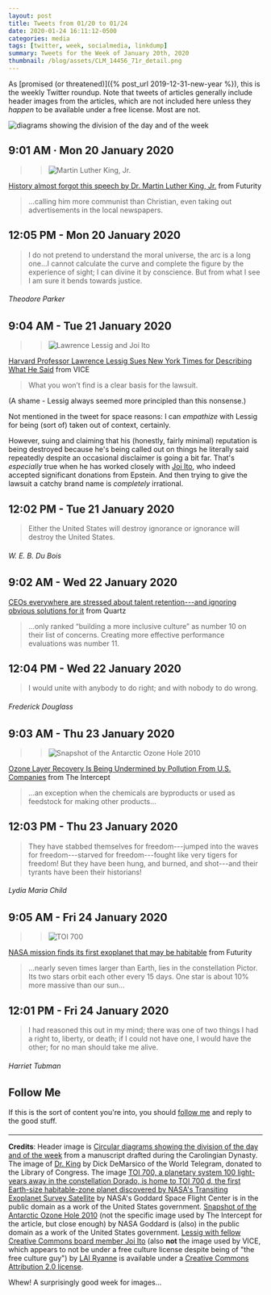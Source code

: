 ```yaml
---
layout: post
title: Tweets from 01/20 to 01/24
date: 2020-01-24 16:11:12-0500
categories: media
tags: [twitter, week, socialmedia, linkdump]
summary: Tweets for the Week of January 20th, 2020
thumbnail: /blog/assets/CLM_14456_71r_detail.png
---
```


As [promised (or threatened)]({% post_url 2019-12-31-new-year %}), this is the weekly Twitter roundup.  Note that tweets of articles generally include header images from the articles, which are not included here unless they *happen* to be available under a free license.  Most are not.

![diagrams showing the division of the day and of the week](/blog/assets/CLM_14456_71r_detail.png "diagrams showing the division of the day and of the week")

## 9:01 AM · Mon 20 January 2020

 > > ![Martin Luther King, Jr.](/blog/assets/Martin_Luther_King_Jr_NYWTS_1600.jpg "Martin Luther King, Jr.")

[<i class="fab fa-twitter-square"></i>](https://twitter.com/jcolag/status/1219258527773941760) [History almost forgot this speech by Dr. Martin Luther King, Jr.](https://www.futurity.org/martin-luther-king-1966-raleigh-speech-2258392-2/) from Futurity

 > ...calling him more communist than Christian, even taking out advertisements in the local newspapers.

## 12:05 PM - Mon 20 January 2020

[<i class="fab fa-twitter"></i>](https://twitter.com/jcolag/status/1219304832554561538)

 > I do not pretend to understand the moral universe, the arc is a long one...I cannot calculate the curve and complete the figure by the experience of sight; I can divine it by conscience. But from what I see I am sure it bends towards justice.

###### Theodore Parker

## 9:04 AM - Tue 21 January 2020

 > > ![Lawrence Lessig and Joi Ito](/blog/assets/Lawrence_lessig,_joi_ito.jpg "Lawrence Lessig and Joi Ito")

[<i class="fab fa-twitter-square"></i>](https://twitter.com/jcolag/status/1219621670245171205) [Harvard Professor Lawrence Lessig Sues New York Times for Describing What He Said](https://www.vice.com/en_us/article/5dmbx5/harvard-professor-lawrence-lessig-sues-new-york-times-for-describing-what-he-said) from VICE

 > What you won’t find is a clear basis for the lawsuit.

(A shame - Lessig always seemed more principled than this nonsense.)

Not mentioned in the tweet for space reasons:  I can *empathize* with Lessig for being (sort of) taken out of context, certainly.

However, suing and claiming that his (honestly, fairly minimal) reputation is being destroyed because he's being called out on things he literally said repeatedly despite an occasional disclaimer is going a bit far.  That's *especially* true when he has worked closely with [Joi Ito](https://en.wikipedia.org/wiki/Joi_Ito), who indeed accepted significant donations from Epstein.  And then trying to give the lawsuit a catchy brand name is *completely* irrational.

## 12:02 PM - Tue 21 January 2020

[<i class="fab fa-twitter"></i>](https://twitter.com/jcolag/status/1219666465428774912)

 > Either the United States will destroy ignorance or ignorance will destroy the United States.

###### W. E. B. Du Bois

## 9:02 AM - Wed 22 January 2020

[<i class="fab fa-twitter-square"></i>](https://twitter.com/jcolag/status/1219983554702000130) [CEOs everywhere are stressed about talent retention---and ignoring obvious solutions for it](https://qz.com/work/1782419/ceos-worried-about-talent-retention-are-overlooking-obvious-solutions/) from Quartz

 > ...only ranked “building a more inclusive culture” as number 10 on their list of concerns. Creating more effective performance evaluations was number 11.

## 12:04 PM - Wed 22 January 2020

[<i class="fab fa-twitter"></i>](https://twitter.com/jcolag/status/1220029356623454209)

 > I would unite with anybody to do right; and with nobody to do wrong.

###### Frederick Douglass

## 9:03 AM - Thu 23 January 2020

 > > ![Snapshot of the Antarctic Ozone Hole 2010](/blog/assets/GSFC_20171208_Archive_e001962~orig.png "Snapshot of the Antarctic Ozone Hole 2010")

[<i class="fab fa-twitter-square"></i>](https://twitter.com/jcolag/status/1220346194154721281) [Ozone Layer Recovery Is Being Undermined by Pollution From U.S. Companies](https://theintercept.com/2020/01/18/ozone-layer-epa-united-states-pollution/) from The Intercept

 > ...an exception when the chemicals are byproducts or used as feedstock for making other products...

## 12:03 PM - Thu 23 January 2020

[<i class="fab fa-twitter"></i>](https://twitter.com/jcolag/status/1220391492730015745)

 > They have stabbed themselves for freedom---jumped into the waves for freedom---starved for freedom---fought like very tigers for freedom! But they have been hung, and burned, and shot---and their tyrants have been their historians!

###### Lydia Maria Child

## 9:05 AM - Fri 24 January 2020

 > > ![TOI 700](/blog/assets/PIA23408~orig.jpg "TOI 700 - Artist's conception")

[<i class="fab fa-twitter-square"></i>](https://twitter.com/jcolag/status/1220709085927968770) [NASA mission finds its first exoplanet that may be habitable](https://www.futurity.org/habitable-exoplanet-tess-satellite-mission-2254642/) from Futurity

 > ...nearly seven times larger than Earth, lies in the constellation Pictor. Its two stars orbit each other every 15 days. One star is about 10% more massive than our sun...

## 12:01 PM - Fri 24 January 2020

[<i class="fab fa-twitter"></i>](https://twitter.com/jcolag/status/1220753377614843904)

 > I had reasoned this out in my mind; there was one of two things I had a right to, liberty, or death; if I could not have one, I would have the other; for no man should take me alive.

###### Harriet Tubman

## Follow Me

If this is the sort of content you're into, you should [follow me](https://twitter.com/jcolag) and reply to the good stuff.

#### <i class="fab fa-twitter"></i>

* * *

**Credits**:  Header image is [Circular diagrams showing the division of the day and of the week](https://en.wikipedia.org/wiki/Week#/media/File:CLM_14456_71r_detail.jpg) from a manuscript drafted during the Carolingian Dynasty.  The image of [Dr. King](https://commons.wikimedia.org/wiki/Category:Martin_Luther_King,_Jr._in_1964#/bymedia/File:Martin_Luther_King_Jr_NYWTS.jpg) by Dick DeMarsico of the World Telegram, donated to the Library of Congress.  The image [TOI 700, a planetary system 100 light-years away in the constellation Dorado, is home to TOI 700 d, the first Earth-size habitable-zone planet discovered by NASA's Transiting Exoplanet Survey Satellite](https://images.nasa.gov/details-PIA23408) by NASA's Goddard Space Flight Center is in the public domain as a work of the United States government.  [Snapshot of the Antarctic Ozone Hole 2010](https://images.nasa.gov/details-GSFC_20171208_Archive_e001962) (not the specific image used by The Intercept for the article, but close enough) by NASA Goddard is (also) in the public domain as a work of the United States government.  [Lessig with fellow Creative Commons board member Joi Ito](https://en.wikipedia.org/wiki/Lawrence_Lessig#/media/File:Lawrence_lessig,_joi_ito.jpg) (also **not** the image used by VICE, which appears to not be under a free culture license despite being of "the free culture guy") by [LAI Ryanne](https://www.flickr.com/people/96941606@N00) is available under a [Creative Commons Attribution 2.0 license](https://creativecommons.org/licenses/by/2.0/).

Whew!  A surprisingly good week for images...
